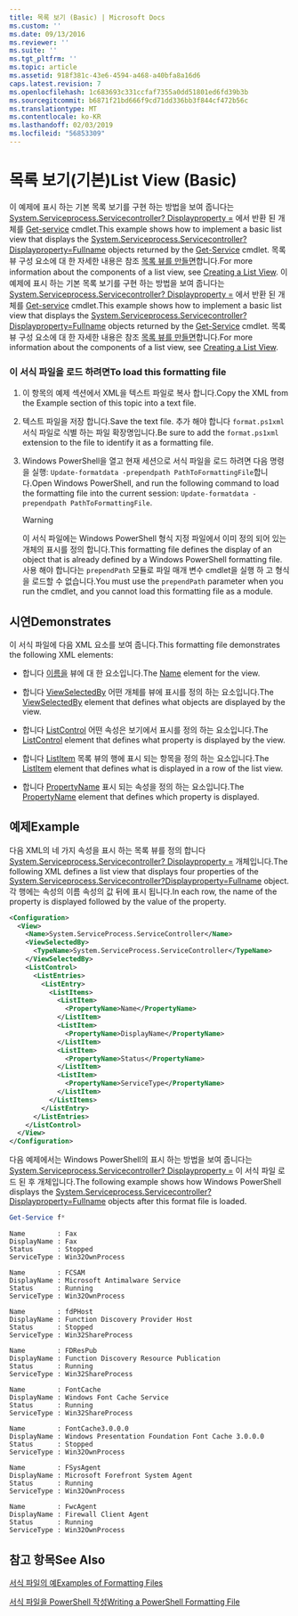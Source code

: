 ```yaml
---
title: 목록 보기 (Basic) | Microsoft Docs
ms.custom: ''
ms.date: 09/13/2016
ms.reviewer: ''
ms.suite: ''
ms.tgt_pltfrm: ''
ms.topic: article
ms.assetid: 918f381c-43e6-4594-a468-a40bfa8a16d6
caps.latest.revision: 7
ms.openlocfilehash: 1c683693c331ccfaf7355a0dd51801ed6fd39b3b
ms.sourcegitcommit: b6871f21bd666f9cd71dd336bb3f844cf472b56c
ms.translationtype: MT
ms.contentlocale: ko-KR
ms.lasthandoff: 02/03/2019
ms.locfileid: "56853309"
---
```

# <a name="list-view-basic"></a><span data-ttu-id="d8725-102">목록 보기(기본)</span><span class="sxs-lookup"><span data-stu-id="d8725-102">List View (Basic)</span></span>

<span data-ttu-id="d8725-103">이 예제에 표시 하는 기본 목록 보기를 구현 하는 방법을 보여 줍니다는 [System.Serviceprocess.Servicecontroller? Displayproperty =](/dotnet/api/System.ServiceProcess.ServiceController) 에서 반환 된 개체를 [Get-service](/powershell/module/microsoft.powershell.management/get-service) cmdlet.</span><span class="sxs-lookup"><span data-stu-id="d8725-103">This example shows how to implement a basic list view that displays the [System.Serviceprocess.Servicecontroller?Displayproperty=Fullname](/dotnet/api/System.ServiceProcess.ServiceController) objects returned by the [Get-Service](/powershell/module/microsoft.powershell.management/get-service) cmdlet.</span></span> <span data-ttu-id="d8725-104">목록 뷰 구성 요소에 대 한 자세한 내용은 참조 [목록 뷰를 만들면](./creating-a-list-view.md)합니다.</span><span class="sxs-lookup"><span data-stu-id="d8725-104">For more information about the components of a list view, see [Creating a List View](./creating-a-list-view.md).</span></span>
<span data-ttu-id="d8725-105">이 예제에 표시 하는 기본 목록 보기를 구현 하는 방법을 보여 줍니다는 [System.Serviceprocess.Servicecontroller? Displayproperty =](/dotnet/api/System.ServiceProcess.ServiceController) 에서 반환 된 개체를 [Get-service](/powershell/module/microsoft.powershell.management/get-service) cmdlet.</span><span class="sxs-lookup"><span data-stu-id="d8725-105">This example shows how to implement a basic list view that displays the [System.Serviceprocess.Servicecontroller?Displayproperty=Fullname](/dotnet/api/System.ServiceProcess.ServiceController) objects returned by the [Get-Service](/powershell/module/microsoft.powershell.management/get-service) cmdlet.</span></span> <span data-ttu-id="d8725-106">목록 뷰 구성 요소에 대 한 자세한 내용은 참조 [목록 뷰를 만들면](./creating-a-list-view.md)합니다.</span><span class="sxs-lookup"><span data-stu-id="d8725-106">For more information about the components of a list view, see [Creating a List View](./creating-a-list-view.md).</span></span>

### <a name="to-load-this-formatting-file"></a><span data-ttu-id="d8725-107">이 서식 파일을 로드 하려면</span><span class="sxs-lookup"><span data-stu-id="d8725-107">To load this formatting file</span></span>

1. <span data-ttu-id="d8725-108">이 항목의 예제 섹션에서 XML을 텍스트 파일로 복사 합니다.</span><span class="sxs-lookup"><span data-stu-id="d8725-108">Copy the XML from the Example section of this topic into a text file.</span></span>

2. <span data-ttu-id="d8725-109">텍스트 파일을 저장 합니다.</span><span class="sxs-lookup"><span data-stu-id="d8725-109">Save the text file.</span></span> <span data-ttu-id="d8725-110">추가 해야 합니다 `format.ps1xml` 서식 파일로 식별 하는 파일 확장명입니다.</span><span class="sxs-lookup"><span data-stu-id="d8725-110">Be sure to add the `format.ps1xml` extension to the file to identify it as a formatting file.</span></span>

3. <span data-ttu-id="d8725-111">Windows PowerShell을 열고 현재 세션으로 서식 파일을 로드 하려면 다음 명령을 실행: `Update-formatdata -prependpath PathToFormattingFile`합니다.</span><span class="sxs-lookup"><span data-stu-id="d8725-111">Open Windows PowerShell, and run the following command to load the formatting file into the current session: `Update-formatdata -prependpath PathToFormattingFile`.</span></span>

   > [!WARNING]
   > <span data-ttu-id="d8725-112">이 서식 파일에는 Windows PowerShell 형식 지정 파일에서 이미 정의 되어 있는 개체의 표시를 정의 합니다.</span><span class="sxs-lookup"><span data-stu-id="d8725-112">This formatting file defines the display of an object that is already defined by a Windows PowerShell formatting file.</span></span> <span data-ttu-id="d8725-113">사용 해야 합니다는 `prependPath` 모듈로 파일 매개 변수 cmdlet을 실행 하 고 형식을 로드할 수 없습니다.</span><span class="sxs-lookup"><span data-stu-id="d8725-113">You must use the `prependPath` parameter when you run the cmdlet, and you cannot load this formatting file as a module.</span></span>

## <a name="demonstrates"></a><span data-ttu-id="d8725-114">시연</span><span class="sxs-lookup"><span data-stu-id="d8725-114">Demonstrates</span></span>

<span data-ttu-id="d8725-115">이 서식 파일에 다음 XML 요소를 보여 줍니다.</span><span class="sxs-lookup"><span data-stu-id="d8725-115">This formatting file demonstrates the following XML elements:</span></span>

- <span data-ttu-id="d8725-116">합니다 [이름을](./name-element-for-view-format.md) 뷰에 대 한 요소입니다.</span><span class="sxs-lookup"><span data-stu-id="d8725-116">The [Name](./name-element-for-view-format.md) element for the view.</span></span>

- <span data-ttu-id="d8725-117">합니다 [ViewSelectedBy](./viewselectedby-element-format.md) 어떤 개체를 뷰에 표시를 정의 하는 요소입니다.</span><span class="sxs-lookup"><span data-stu-id="d8725-117">The [ViewSelectedBy](./viewselectedby-element-format.md) element that defines what objects are displayed by the view.</span></span>

- <span data-ttu-id="d8725-118">합니다 [ListControl](./listcontrol-element-format.md) 어떤 속성은 보기에서 표시를 정의 하는 요소입니다.</span><span class="sxs-lookup"><span data-stu-id="d8725-118">The [ListControl](./listcontrol-element-format.md) element that defines what property is displayed by the view.</span></span>

- <span data-ttu-id="d8725-119">합니다 [ListItem](./listitem-element-for-listitems-for-listcontrol-format.md) 목록 뷰의 행에 표시 되는 항목을 정의 하는 요소입니다.</span><span class="sxs-lookup"><span data-stu-id="d8725-119">The [ListItem](./listitem-element-for-listitems-for-listcontrol-format.md) element that defines what is displayed in a row of the list view.</span></span>

- <span data-ttu-id="d8725-120">합니다 [PropertyName](./propertyname-element-for-listitem-for-listcontrol-format.md) 표시 되는 속성을 정의 하는 요소입니다.</span><span class="sxs-lookup"><span data-stu-id="d8725-120">The [PropertyName](./propertyname-element-for-listitem-for-listcontrol-format.md) element that defines which property is displayed.</span></span>

## <a name="example"></a><span data-ttu-id="d8725-121">예제</span><span class="sxs-lookup"><span data-stu-id="d8725-121">Example</span></span>

<span data-ttu-id="d8725-122">다음 XML의 네 가지 속성을 표시 하는 목록 뷰를 정의 합니다 [System.Serviceprocess.Servicecontroller? Displayproperty =](/dotnet/api/System.ServiceProcess.ServiceController) 개체입니다.</span><span class="sxs-lookup"><span data-stu-id="d8725-122">The following XML defines a list view that displays four properties of the [System.Serviceprocess.Servicecontroller?Displayproperty=Fullname](/dotnet/api/System.ServiceProcess.ServiceController) object.</span></span> <span data-ttu-id="d8725-123">각 행에는 속성의 이름 속성의 값 뒤에 표시 됩니다.</span><span class="sxs-lookup"><span data-stu-id="d8725-123">In each row, the name of the property is displayed followed by the value of the property.</span></span>

```xml
<Configuration>
  <View>
    <Name>System.ServiceProcess.ServiceController</Name>
    <ViewSelectedBy>
      <TypeName>System.ServiceProcess.ServiceController</TypeName>
    </ViewSelectedBy>
    <ListControl>
      <ListEntries>
        <ListEntry>
          <ListItems>
            <ListItem>
              <PropertyName>Name</PropertyName>
            </ListItem>
            <ListItem>
              <PropertyName>DisplayName</PropertyName>
            </ListItem>
            <ListItem>
              <PropertyName>Status</PropertyName>
            </ListItem>
            <ListItem>
              <PropertyName>ServiceType</PropertyName>
            </ListItem>
          </ListItems>
        </ListEntry>
      </ListEntries>
    </ListControl>
  </View>
</Configuration>
```

<span data-ttu-id="d8725-124">다음 예제에서는 Windows PowerShell의 표시 하는 방법을 보여 줍니다는 [System.Serviceprocess.Servicecontroller? Displayproperty =](/dotnet/api/System.ServiceProcess.ServiceController) 이 서식 파일 로드 된 후 개체입니다.</span><span class="sxs-lookup"><span data-stu-id="d8725-124">The following example shows how Windows PowerShell displays the [System.Serviceprocess.Servicecontroller?Displayproperty=Fullname](/dotnet/api/System.ServiceProcess.ServiceController) objects after this format file is loaded.</span></span>

```powershell
Get-Service f*
```

```output
Name        : Fax
DisplayName : Fax
Status      : Stopped
ServiceType : Win32OwnProcess

Name        : FCSAM
DisplayName : Microsoft Antimalware Service
Status      : Running
ServiceType : Win32OwnProcess

Name        : fdPHost
DisplayName : Function Discovery Provider Host
Status      : Stopped
ServiceType : Win32ShareProcess

Name        : FDResPub
DisplayName : Function Discovery Resource Publication
Status      : Running
ServiceType : Win32ShareProcess

Name        : FontCache
DisplayName : Windows Font Cache Service
Status      : Running
ServiceType : Win32ShareProcess

Name        : FontCache3.0.0.0
DisplayName : Windows Presentation Foundation Font Cache 3.0.0.0
Status      : Stopped
ServiceType : Win32OwnProcess

Name        : FSysAgent
DisplayName : Microsoft Forefront System Agent
Status      : Running
ServiceType : Win32OwnProcess

Name        : FwcAgent
DisplayName : Firewall Client Agent
Status      : Running
ServiceType : Win32OwnProcess
```

## <a name="see-also"></a><span data-ttu-id="d8725-125">참고 항목</span><span class="sxs-lookup"><span data-stu-id="d8725-125">See Also</span></span>

[<span data-ttu-id="d8725-126">서식 파일의 예</span><span class="sxs-lookup"><span data-stu-id="d8725-126">Examples of Formatting Files</span></span>](./examples-of-formatting-files.md)

[<span data-ttu-id="d8725-127">서식 파일을 PowerShell 작성</span><span class="sxs-lookup"><span data-stu-id="d8725-127">Writing a PowerShell Formatting File</span></span>](./writing-a-powershell-formatting-file.md)
